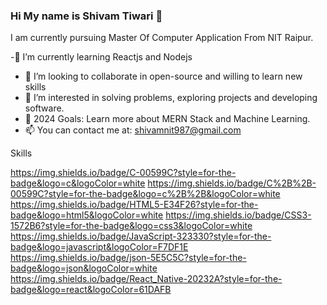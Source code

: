### Hi My name is Shivam Tiwari 👋

I am currently pursuing Master Of Computer Application From NIT Raipur.
 


-🌱  I’m currently learning  Reactjs and Nodejs
- 👯 I’m looking to collaborate in open-source and willing to learn new skills
- 👀 I’m interested in solving problems, exploring projects and developing software.
- 🥅 2024 Goals: Learn more about MERN Stack and  Machine Learning.
- 📫 You can contact me at: shivamnit987@gmail.com



Skills

https://img.shields.io/badge/C-00599C?style=for-the-badge&logo=c&logoColor=white     https://img.shields.io/badge/C%2B%2B-00599C?style=for-the-badge&logo=c%2B%2B&logoColor=white   https://img.shields.io/badge/HTML5-E34F26?style=for-the-badge&logo=html5&logoColor=white     https://img.shields.io/badge/CSS3-1572B6?style=for-the-badge&logo=css3&logoColor=white    https://img.shields.io/badge/JavaScript-323330?style=for-the-badge&logo=javascript&logoColor=F7DF1E    https://img.shields.io/badge/json-5E5C5C?style=for-the-badge&logo=json&logoColor=white   https://img.shields.io/badge/React_Native-20232A?style=for-the-badge&logo=react&logoColor=61DAFB
